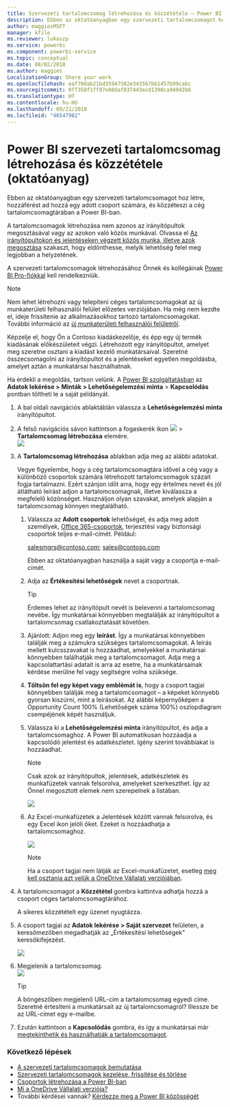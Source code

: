 ```yaml
---
title: Szervezeti tartalomcsomag létrehozása és közzététele – Power BI
description: Ebben az oktatóanyagban egy szervezeti tartalomcsomagot hoz létre, korlátozza az elérését egy adott csoportra, és közzéteszi a cég tartalomcsomagtárában a Power BI-ban.
author: maggiesMSFT
manager: kfile
ms.reviewer: lukaszp
ms.service: powerbi
ms.component: powerbi-service
ms.topic: conceptual
ms.date: 08/02/2018
ms.author: maggies
LocalizationGroup: Share your work
ms.openlocfilehash: eaf70dab21bd35947582e343567bb1457b99cabc
ms.sourcegitcommit: 0ff358f1ff87e88daf837443ecd1398ca949d2b6
ms.translationtype: HT
ms.contentlocale: hu-HU
ms.lasthandoff: 09/21/2018
ms.locfileid: "46547982"
---
```

# <a name="create-and-publish-a-power-bi-organizational-content-pack-tutorial"></a>Power BI szervezeti tartalomcsomag létrehozása és közzététele (oktatóanyag)

Ebben az oktatóanyagban egy szervezeti tartalomcsomagot hoz létre, hozzáférést ad hozzá egy adott csoport számára, és közzéteszi a cég tartalomcsomagtárában a Power BI-ban.

A tartalomcsomagok létrehozása nem azonos az irányítópultok megosztásával vagy az azokon való közös munkával. Olvassa el [Az irányítópultokon és jelentéseken végzett közös munka, illetve azok megosztása](service-how-to-collaborate-distribute-dashboards-reports.md) szakaszt, hogy eldönthesse, melyik lehetőség felel meg legjobban a helyzetének.

A szervezeti tartalomcsomagok létrehozásához Önnek és kollégáinak [Power BI Pro-fiókkal](https://powerbi.microsoft.com/pricing) kell rendelkezniük. 

> [!NOTE]
> Nem lehet létrehozni vagy telepíteni céges tartalomcsomagokat az új munkaterületi felhasználói felület előzetes verziójában. Ha még nem kezdte el, ideje frissítenie az alkalmazásokhoz tartozó tartalomcsomagokat. További információ az [új munkaterületi felhasználói felületről](service-create-the-new-workspaces.md).
> 

Képzelje el, hogy Ön a Contoso kiadáskezelője, és épp egy új termék kiadásának előkészületeit végzi.  Létrehozott egy irányítópultot, amelyet meg szeretne osztani a kiadást kezelő munkatársaival. Szeretné összecsomagolni az irányítópultot és a jelentéseket egyetlen megoldásba, amelyet aztán a munkatársai használhatnak. 

Ha érdekli a megoldás, tartson velünk. A [Power BI szolgáltatásban](https://powerbi.com) az **Adatok lekérése > Minták > Lehetőségelemzési minta** > **Kapcsolódás** pontban töltheti le a saját példányát. 

1. A bal oldali navigációs ablaktáblán válassza a **Lehetőségelemzési minta** irányítópultot.
2. A felső navigációs sávon kattintson a fogaskerék ikon ![](media/service-organizational-content-pack-create-and-publish/cog.png) > **Tartalomcsomag létrehozása** elemére.    
   ![](media/service-organizational-content-pack-create-and-publish/pbi_create_contpk.png)
3. A **Tartalomcsomag létrehozása** ablakban adja meg az alábbi adatokat.  
   
   Vegye figyelembe, hogy a cég tartalomcsomagtára idővel a cég vagy a különböző csoportok számára létrehozott tartalomcsomagok százait fogja tartalmazni. Ezért szánjon időt arra, hogy egy értelmes nevet és jól átlátható leírást adjon a tartalomcsomagnak, illetve kiválassza a megfelelő közönséget.  Használjon olyan szavakat, amelyek alapján a tartalomcsomag könnyen megtalálható.
   
   1. Válassza az **Adott csoportok** lehetőséget, és adja meg adott személyek, [Office 365-csoportok](https://support.office.com/article/Create-a-group-in-Office-365-7124dc4c-1de9-40d4-b096-e8add19209e9), terjesztési vagy biztonsági csoportok teljes e-mail-címét. Például:
      
        salesmgrs@contoso.com; sales@contoso.com
      
      Ebben az oktatóanyagban használja a saját vagy a csoportja e-mail-címét.
   
   2. Adja az **Értékesítési lehetőségek** nevet a csoportnak.
   
      > [!TIP]
      > Érdemes lehet az irányítópult nevét is belevenni a tartalomcsomag nevébe. Így munkatársai könnyebben megtalálják az irányítópultot a tartalomcsomag csatlakoztatását követően.
      > 
      > 
   
   3. Ajánlott: Adjon meg egy **leírást**. Így a munkatársai könnyebben találják meg a számukra szükséges tartalomcsomagokat. A leírás mellett kulcsszavakat is hozzáadhat, amelyekkel a munkatársai könnyebben találhatják meg a tartalomcsomagot. Adja meg a kapcsolattartási adatait is arra az esetre, ha a munkatársainak kérdése merülne fel vagy segítségre volna szüksége.
   
   4. **Töltsön fel egy képet vagy emblémát is**, hogy a csoport tagjai könnyebben találják meg a tartalomcsomagot – a képeket könnyebb gyorsan kiszúrni, mint a leírásokat. Az alábbi képernyőképen a Opportunity Count 100% (Lehetőségek száma 100%) oszlopdiagram csempéjének képét használjuk.
   
   5. Válassza ki a **Lehetőségelemzési minta** irányítópultot, és adja a tartalomcsomaghoz.  A Power BI automatikusan hozzáadja a kapcsolódó jelentést és adatkészletet. Igény szerint továbbiakat is hozzáadhat.
   
      > [!NOTE]
      >  Csak azok az irányítópultok, jelentések, adatkészletek és munkafüzetek vannak felsorolva, amelyeket szerkeszthet. Így az Önnel megosztott elemek nem szerepelnek a listában.
      > 
      > 
   
      ![](media/service-organizational-content-pack-create-and-publish/cpwindow.png) 
   
   6. Az Excel-munkafüzetek a Jelentések között vannak felsorolva, és egy Excel ikon jelöli őket. Ezeket is hozzáadhatja a tartalomcsomaghoz.
   
      ![](media/service-organizational-content-pack-create-and-publish/pbi_orgcontpkexcel.png)
   
      > [!NOTE]
      > Ha a csoport tagjai nem látják az Excel-munkafüzetet, esetleg [meg kell osztania azt velük a OneDrive Vállalati verziójában](https://support.office.com/en-us/article/Share-documents-or-folders-in-Office-365-1fe37332-0f9a-4719-970e-d2578da4941c).
      > 
      > 
4. A tartalomcsomagot a **Közzététel** gombra kattintva adhatja hozzá a csoport céges tartalomcsomagtárához.  
   
   A sikeres közzétételt egy üzenet nyugtázza. 
5. A csoport tagjai az **Adatok lekérése > Saját szervezet** felületen, a keresőmezőben megadhatják az „Értékesítési lehetőségek” keresőkifejezést.
   
   ![](media/service-organizational-content-pack-create-and-publish/cp_searchbox.png) 
6. Megjelenik a tartalomcsomag.  
   ![](media/service-organizational-content-pack-create-and-publish/powerbi-find-content-pack-organization.png) 
   
   > [!TIP]
   > A böngészőben megjelenő URL-cím a tartalomcsomag egyedi címe.  Szeretné értesíteni a munkatársait az új tartalomcsomagról?  Illessze be az URL-címet egy e-mailbe.
   > 
   > 
7. Ezután kattintson a **Kapcsolódás** gombra, és így a munkatársai már [megtekinthetik és használhatják a tartalomcsomagot](service-organizational-content-pack-copy-refresh-access.md). 

### <a name="next-steps"></a>Következő lépések
* [A szervezeti tartalomcsomagok bemutatása](service-organizational-content-pack-introduction.md)  
* [Szervezeti tartalomcsomagok kezelése, frissítése és törlése](service-organizational-content-pack-manage-update-delete.md)  
* [Csoportok létrehozása a Power BI-ban](consumer/end-user-create-apps.md)  
* [Mi a OneDrive Vállalati verziója?](https://support.office.com/en-us/article/What-is-OneDrive-for-Business-187f90af-056f-47c0-9656-cc0ddca7fdc2)
* További kérdései vannak? [Kérdezze meg a Power BI közösségét](http://community.powerbi.com/)

